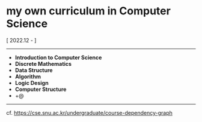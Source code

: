 # my own curriculum in Computer Science


[ 2022.12 - ]


  
---  
* **Introduction to Computer Science**
* **Discrete Mathematics**
* **Data Structure**
* **Algorithm**
* **Logic Design**
* **Computer Structure**
* +@
---
  
  
cf. https://cse.snu.ac.kr/undergraduate/course-dependency-graph
